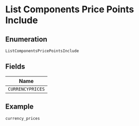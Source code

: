 
# List Components Price Points Include

## Enumeration

`ListComponentsPricePointsInclude`

## Fields

| Name |
|  --- |
| `CURRENCYPRICES` |

## Example

```
currency_prices
```

